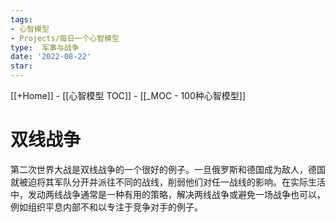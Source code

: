 ```yaml
---
tags:
- 心智模型
- Projects/每日一个心智模型
type:  军事与战争
date: '2022-08-22'
star:
---
```


[[+Home]] - [[心智模型 TOC]] - [[_MOC - 100种心智模型]]


# 双线战争

第二次世界大战是双线战争的一个很好的例子。一旦俄罗斯和德国成为敌人，德国就被迫将其军队分开并派往不同的战线，削弱他们对任一战线的影响。在实际生活中，发动两线战争通常是一种有用的策略，解决两线战争或避免一场战争也可以，例如组织平息内部不和以专注于竞争对手的例子。